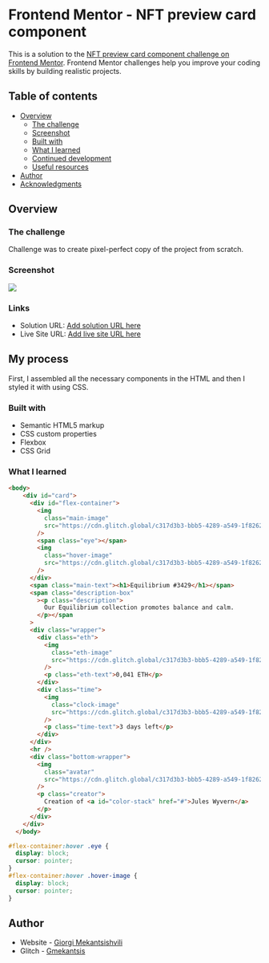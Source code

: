 # Frontend Mentor - NFT preview card component

This is a solution to the [NFT preview card component challenge on Frontend Mentor](https://www.frontendmentor.io/challenges/nft-preview-card-component-SbdUL_w0U). Frontend Mentor challenges help you improve your coding skills by building realistic projects.

## Table of contents

- [Overview](https://cdn.glitch.global/c317d3b3-bbb5-4289-a549-1f8262efa030/overview.png?v=1655798091110)
  - [The challenge](https://www.frontendmentor.io/challenges/order-summary-component-QlPmajDUj)
  - [Screenshot](https://cdn.glitch.global/c317d3b3-bbb5-4289-a549-1f8262efa030/NFT%20card.png?v=1655798179878)
  - [Built with](https://www.lambdatest.com/blog/wp-content/uploads/2018/11/JPG-2.jpg)
  - [What I learned](#what-i-learned)
  - [Continued development](#continued-development)
  - [Useful resources](#useful-resources)
- [Author](#author)
- [Acknowledgments](#acknowledgments)

## Overview

### The challenge

Challenge was to create pixel-perfect copy of the project from scratch.

### Screenshot

![](https://cdn.glitch.global/c317d3b3-bbb5-4289-a549-1f8262efa030/NFT%20card.png?v=1655798179878)

### Links

- Solution URL: [Add solution URL here](https://glitch.com/edit/#!/nft-card-review-)
- Live Site URL: [Add live site URL here](https://nft-card-review-.glitch.me)

## My process

First, I assembled all the necessary components in the HTML and then I styled it with using CSS.

### Built with

- Semantic HTML5 markup
- CSS custom properties
- Flexbox
- CSS Grid

### What I learned

```html
<body>
    <div id="card">
      <div id="flex-container">
        <img
          class="main-image"
          src="https://cdn.glitch.global/c317d3b3-bbb5-4289-a549-1f8262efa030/image-equilibrium.jpg?v=1655448318028"
        />
        <span class="eye"></span>
        <img
          class="hover-image"
          src="https://cdn.glitch.global/c317d3b3-bbb5-4289-a549-1f8262efa030/icon-view.svg?v=1655448345208"
        />
      </div>
      <span class="main-text"><h1>Equilibrium #3429</h1></span>
      <span class="description-box"
        ><p class="description">
          Our Equilibrium collection promotes balance and calm.
        </p></span
      >
      <div class="wrapper">
        <div class="eth">
          <img
            class="eth-image"
            src="https://cdn.glitch.global/c317d3b3-bbb5-4289-a549-1f8262efa030/icon-ethereum.svg?v=1655448354629"
          />
          <p class="eth-text">0,041 ETH</p>
        </div>
        <div class="time">
          <img
            class="clock-image"
            src="https://cdn.glitch.global/c317d3b3-bbb5-4289-a549-1f8262efa030/icon-clock.svg?v=1655448366509"
          />
          <p class="time-text">3 days left</p>
        </div>
      </div>
      <hr />
      <div class="bottom-wrapper">
        <img
          class="avatar"
          src="https://cdn.glitch.global/c317d3b3-bbb5-4289-a549-1f8262efa030/image-avatar.png?v=1655448333550"
        />
        <p class="creator">
          Creation of <a id="color-stack" href="#">Jules Wyvern</a>
        </p>
      </div>
    </div>
  </body>
```

```css
#flex-container:hover .eye {
  display: block;
  cursor: pointer;
}
#flex-container:hover .hover-image {
  display: block;
  cursor: pointer;
}
```

## Author

- Website - [Giorgi Mekantsishvili](https://www.your-site.com)
- Glitch - [Gmekantsis](https://glitch.com/@gmekantsis)
